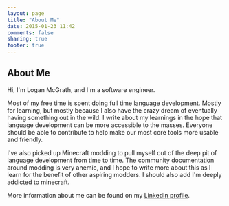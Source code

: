 ```yaml
---
layout: page
title: "About Me"
date: 2015-01-23 11:42
comments: false
sharing: true
footer: true
---
```


## About Me

Hi, I'm Logan McGrath, and I'm a software engineer.

Most of my free time is spent doing full time language development. Mostly for
learning, but mostly because I also have the crazy dream of eventually having
something out in the wild. I write about my learnings in the hope that language
development can be more accessible to the masses. Everyone should be able to
contribute to help make our most core tools more usable and friendly.

I've also picked up Minecraft modding to pull myself out of the deep pit of
language development from time to time. The community documentation around
modding is very anemic, and I hope to write more about this as I learn for the
benefit of other aspiring modders. I should also add I'm deeply addicted to
minecraft.

More information about me can be found on my [LinkedIn profile](www.linkedin.com/in/loganmcgrath).
